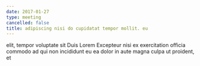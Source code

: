 ```yaml
---
date: 2017-01-27
type: meeting
cancelled: false
title: adipiscing nisi do cupidatat tempor mollit. eu
---
```

elit, tempor voluptate sit Duis Lorem Excepteur nisi ex exercitation officia commodo ad qui non incididunt eu ea dolor in aute magna culpa ut proident, et